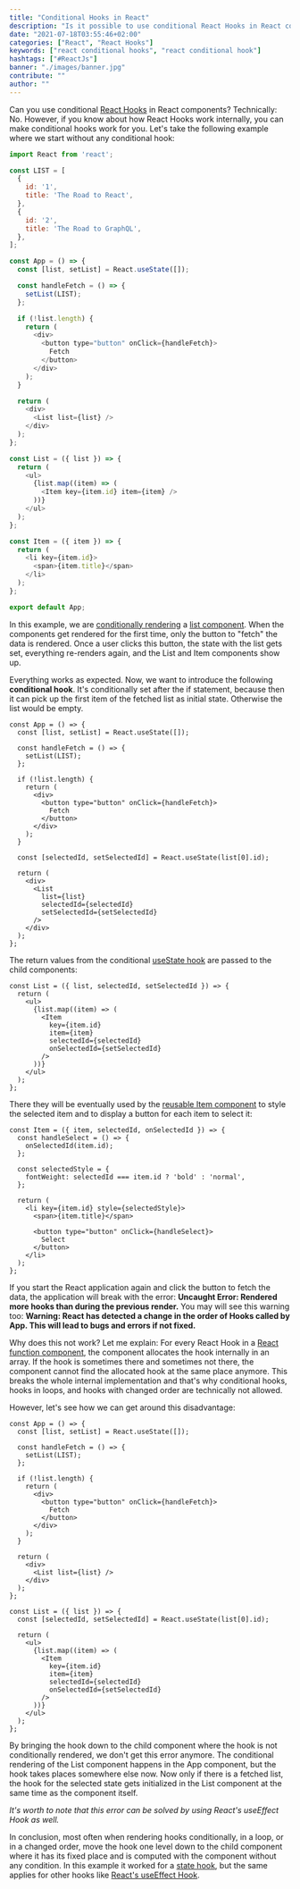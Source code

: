 ```yaml
---
title: "Conditional Hooks in React"
description: "Is it possible to use conditional React Hooks in React components? Technically no. However, in this example I want to show you how to use a Hook ..."
date: "2021-07-18T03:55:46+02:00"
categories: ["React", "React Hooks"]
keywords: ["react conditional hooks", "react conditional hook"]
hashtags: ["#ReactJs"]
banner: "./images/banner.jpg"
contribute: ""
author: ""
---
```


<Sponsorship />

Can you use conditional [React Hooks](/react-hooks/) in React components? Technically: No. However, if you know about how React Hooks work internally, you can make conditional hooks work for you. Let's take the following example where we start without any conditional hook:

```javascript
import React from 'react';

const LIST = [
  {
    id: '1',
    title: 'The Road to React',
  },
  {
    id: '2',
    title: 'The Road to GraphQL',
  },
];

const App = () => {
  const [list, setList] = React.useState([]);

  const handleFetch = () => {
    setList(LIST);
  };

  if (!list.length) {
    return (
      <div>
        <button type="button" onClick={handleFetch}>
          Fetch
        </button>
      </div>
    );
  }

  return (
    <div>
      <List list={list} />
    </div>
  );
};

const List = ({ list }) => {
  return (
    <ul>
      {list.map((item) => (
        <Item key={item.id} item={item} />
      ))}
    </ul>
  );
};

const Item = ({ item }) => {
  return (
    <li key={item.id}>
      <span>{item.title}</span>
    </li>
  );
};

export default App;
```

In this example, we are [conditionally rendering](/react-conditional-rendering/) a [list component](/react-list-component). When the components get rendered for the first time, only the button to "fetch" the data is rendered. Once a user clicks this button, the state with the list gets set, everything re-renders again, and the List and Item components show up.

<ReadMore label="How to fetch data in React" link="/react-hooks-fetch-data/" />

Everything works as expected. Now, we want to introduce the following **conditional hook**. It's conditionally set after the if statement, because then it can pick up the first item of the fetched list as initial state. Otherwise the list would be empty.

```javascript{18,24-25}
const App = () => {
  const [list, setList] = React.useState([]);

  const handleFetch = () => {
    setList(LIST);
  };

  if (!list.length) {
    return (
      <div>
        <button type="button" onClick={handleFetch}>
          Fetch
        </button>
      </div>
    );
  }

  const [selectedId, setSelectedId] = React.useState(list[0].id);

  return (
    <div>
      <List
        list={list}
        selectedId={selectedId}
        setSelectedId={setSelectedId}
      />
    </div>
  );
};
```

The return values from the conditional [useState hook](/react-usestate-hook/) are passed to the child components:

```javascript{1,8-9}
const List = ({ list, selectedId, setSelectedId }) => {
  return (
    <ul>
      {list.map((item) => (
        <Item
          key={item.id}
          item={item}
          selectedId={selectedId}
          onSelectedId={setSelectedId}
        />
      ))}
    </ul>
  );
};
```

There they will be eventually used by the [reusable Item component](/react-reusable-components/) to style the selected item and to display a button for each item to select it:

```javascript{1,2-4,6-8,11,14-16}
const Item = ({ item, selectedId, onSelectedId }) => {
  const handleSelect = () => {
    onSelectedId(item.id);
  };

  const selectedStyle = {
    fontWeight: selectedId === item.id ? 'bold' : 'normal',
  };

  return (
    <li key={item.id} style={selectedStyle}>
      <span>{item.title}</span>

      <button type="button" onClick={handleSelect}>
        Select
      </button>
    </li>
  );
};
```

<ReadMore label="How to style React components" link="/react-css-styling/" />

If you start the React application again and click the button to fetch the data, the application will break with the error: **Uncaught Error: Rendered more hooks than during the previous render.** You may will see this warning too: **Warning: React has detected a change in the order of Hooks called by App. This will lead to bugs and errors if not fixed.**

Why does this not work? Let me explain: For every React Hook in a [React function component](/react-function-component/), the component allocates the hook internally in an array. If the hook is sometimes there and sometimes not there, the component cannot find the allocated hook at the same place anymore. This breaks the whole internal implementation and that's why conditional hooks, hooks in loops, and hooks with changed order are technically not allowed.

However, let's see how we can get around this disadvantage:

```javascript{20,25,26}
const App = () => {
  const [list, setList] = React.useState([]);

  const handleFetch = () => {
    setList(LIST);
  };

  if (!list.length) {
    return (
      <div>
        <button type="button" onClick={handleFetch}>
          Fetch
        </button>
      </div>
    );
  }

  return (
    <div>
      <List list={list} />
    </div>
  );
};

const List = ({ list }) => {
  const [selectedId, setSelectedId] = React.useState(list[0].id);

  return (
    <ul>
      {list.map((item) => (
        <Item
          key={item.id}
          item={item}
          selectedId={selectedId}
          onSelectedId={setSelectedId}
        />
      ))}
    </ul>
  );
};
```

By bringing the hook down to the child component where the hook is not conditionally rendered, we don't get this error anymore. The conditional rendering of the List component happens in the App component, but the hook takes places somewhere else now. Now only if there is a fetched list, the hook for the selected state gets initialized in the List component at the same time as the component itself.

*It's worth to note that this error can be solved by using React's useEffect Hook as well.*

In conclusion, most often when rendering hooks conditionally, in a loop, or in a changed order, move the hook one level down to the child component where it has its fixed place and is computed with the component without any condition. In this example it worked for a [state hook](/react-usereducer-vs-usestate/), but the same applies for other hooks like [React's useEffect Hook](/react-useeffect-hook/).
